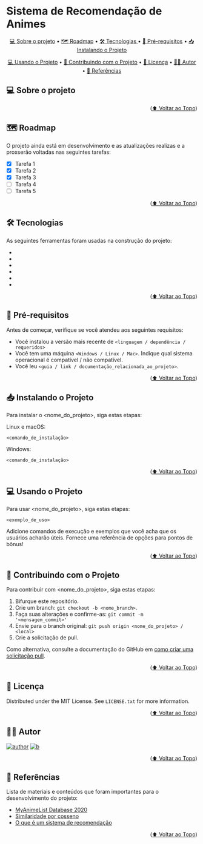 
# Sistema de Recomendação de Animes


<div id="top"></div>

<p align="center">
 <a href="#sobre">💻 Sobre o projeto</a> •
 <a href="#roadmap">🗺️ Roadmap</a> •
 <a href="#tecnologias">🛠 Tecnologias </a> • 
 <a href="#pre">🔎 Pré-requisitos</a> •
 <a href="#instalando">📥 Instalando o Projeto</a>
</p>                     
<p align="center">                      
 <a href="#usando">💻 Usando o Projeto</a> • 
 <a href="#contribuindo">🤝 Contribuindo com o Projeto</a> •
 <a href="#licensa">📝 Licença</a> •
 <a href="#autor">👨‍💻 Autor</a> •
 <a href="#referências">📑 Referências</a>
</p>

<!-- Sobre o projeto -->
<div id="sobre"></div>

## 💻 Sobre o projeto


<p align="right">(<a href="#top">⬆️ Voltar ao Topo</a>)</p>

<!-- ROADMAP -->
<div id="roadmap"></div>

## 🗺️ Roadmap

O projeto ainda está em desenvolvimento e as atualizações realizas e a proxserão voltadas nas seguintes tarefas:

- [x] Tarefa 1
- [x] Tarefa 2
- [x] Tarefa 3
- [ ] Tarefa 4
- [ ] Tarefa 5

<p align="right">(<a href="#top">⬆️ Voltar ao Topo</a>)</p>

<!-- Tecnologias -->
<div id="tecnologias"></div>

## 🛠 Tecnologias 
As seguintes ferramentas foram usadas na construção do projeto:

-   **[]()**
-   **[]()**
-   **[]()**
-   **[]()**
-   **[]()**
-   **[]()**

<p align="right">(<a href="#top">⬆️ Voltar ao Topo</a>)</p>


<!-- Pré-requisitos -->
<div id="pre"></div>

## 🔎 Pré-requisitos

Antes de começar, verifique se você atendeu aos seguintes requisitos:
<!---Estes são apenas requisitos de exemplo. Adicionar, duplicar ou remover conforme necessário--->
* Você instalou a versão mais recente de `<linguagem / dependência / requeridos>`
* Você tem uma máquina `<Windows / Linux / Mac>`. Indique qual sistema operacional é compatível / não compatível.
* Você leu `<guia / link / documentação_relacionada_ao_projeto>`.


<p align="right">(<a href="#top">⬆️ Voltar ao Topo</a>)</p>

<!-- Instalando o Projeto -->
<div id="instalando"></div>

## 📥 Instalando o Projeto

Para instalar o <nome_do_projeto>, siga estas etapas:

Linux e macOS:
```
<comando_de_instalação>
```

Windows:
```
<comando_de_instalação>
```

<p align="right">(<a href="#top">⬆️ Voltar ao Topo</a>)</p>

<!-- Usando o Projeto -->
<div id="usando"></div>

## 💻 Usando o Projeto

Para usar <nome_do_projeto>, siga estas etapas:

```
<exemplo_de_uso>
```

Adicione comandos de execução e exemplos que você acha que os usuários acharão úteis. Fornece uma referência de opções para pontos de bônus!

<p align="right">(<a href="#top">⬆️ Voltar ao Topo</a>)</p>

<!-- Contribuindo com o Projeto -->
<div id="contribuindo"></div>

## 🤝 Contribuindo com o Projeto
<!---Se o seu README for longo ou se você tiver algum processo ou etapas específicas que deseja que os contribuidores sigam, considere a criação de um arquivo CONTRIBUTING.md separado--->
Para contribuir com <nome_do_projeto>, siga estas etapas:

1. Bifurque este repositório.
2. Crie um branch: `git checkout -b <nome_branch>`.
3. Faça suas alterações e confirme-as: `git commit -m '<mensagem_commit>'`
4. Envie para o branch original: `git push origin <nome_do_projeto> / <local>`
5. Crie a solicitação de pull.

Como alternativa, consulte a documentação do GitHub em [como criar uma solicitação pull](https://help.github.com/en/github/collaborating-with-issues-and-pull-requests/creating-a-pull-request).


<p align="right">(<a href="#top">⬆️ Voltar ao Topo</a>)</p>



<div id="licensa"></div>

## 📝 Licença

Distributed under the MIT License. See `LICENSE.txt` for more information.

<p align="right">(<a href="#top">⬆️ Voltar ao Topo</a>)</p>


<div id="autor"></div>

## 👨‍💻 Autor

[![author](https://img.shields.io/badge/GitHub-100000?style=for-the-badge&logo=github&logoColor=white)](https://github.com/souzaitor)
[![b](https://img.shields.io/badge/LinkedIn-0077B5?style=for-the-badge&logo=linkedin&logoColor=white)](https://www.linkedin.com/in/itorsouza)

<p align="right">(<a href="#top">⬆️ Voltar ao Topo</a>)</p>

<!-- ACKNOWLEDGMENTS -->
<div id="referências"></div>

## 📑 Referências

Lista de materiais e conteúdos que foram importantes para o desenvolvimento do projeto:

* [MyAnimeList Database 2020](https://github.com/Hernan4444/MyAnimeList-Database/tree/master/data)
* [Similaridade por cosseno](https://pt.wikipedia.org/wiki/Similaridade_por_cosseno)
* [O que é um sistema de recomendação](https://www.smarthint.co/o-que-e-um-sistema-de-recomendacao/#04)

<p align="right">(<a href="#top">⬆️ Voltar ao Topo</a>)</p>




